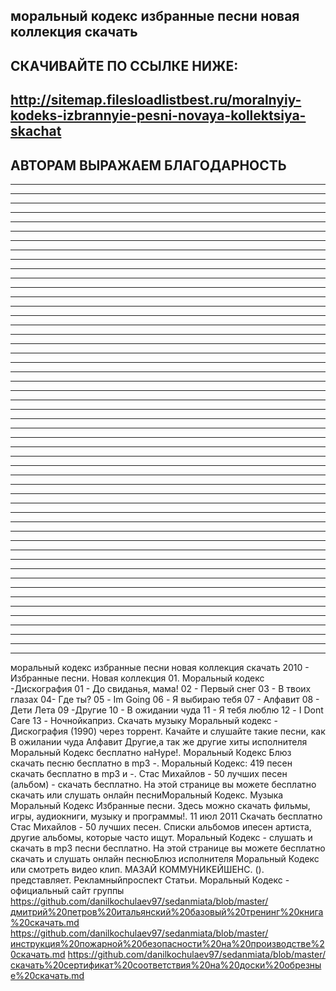 моральный кодекс избранные песни новая коллекция скачать
--------------------------------------------------
СКАЧИВАЙТЕ ПО ССЫЛКЕ НИЖЕ:
--------------------------------------------------
http://sitemap.filesloadlistbest.ru/moralnyiy-kodeks-izbrannyie-pesni-novaya-kollektsiya-skachat
--------------------------------------------------
АВТОРАМ ВЫРАЖАЕМ БЛАГОДАРНОСТЬ
--------------------------------------------------
--------------------------------------------------
--------------------------------------------------
--------------------------------------------------
--------------------------------------------------
--------------------------------------------------
--------------------------------------------------
--------------------------------------------------
--------------------------------------------------
--------------------------------------------------
--------------------------------------------------
--------------------------------------------------
--------------------------------------------------
--------------------------------------------------
--------------------------------------------------
--------------------------------------------------
--------------------------------------------------
--------------------------------------------------
--------------------------------------------------
--------------------------------------------------
--------------------------------------------------
--------------------------------------------------
--------------------------------------------------
--------------------------------------------------
--------------------------------------------------
--------------------------------------------------
--------------------------------------------------
--------------------------------------------------
--------------------------------------------------
--------------------------------------------------
--------------------------------------------------
--------------------------------------------------
--------------------------------------------------
--------------------------------------------------
--------------------------------------------------
--------------------------------------------------
--------------------------------------------------
--------------------------------------------------
--------------------------------------------------
--------------------------------------------------
--------------------------------------------------
--------------------------------------------------
--------------------------------------------------
--------------------------------------------------
--------------------------------------------------
--------------------------------------------------
--------------------------------------------------
--------------------------------------------------
--------------------------------------------------
--------------------------------------------------
--------------------------------------------------
--------------------------------------------------
моральный кодекс избранные песни новая коллекция скачать 2010 - Избранные песни. Новая коллекция 01. Моральный кодекс -Дискография 01 - До свиданья, мама! 02 - Первый снег 03 - В твоих глазах 04- Где ты? 05 - Im Going 06 - Я выбираю тебя 07 - Алфавит 08 - Дети Лета 09 -Другие 10 - В ожидании чуда 11 - Я тебя люблю 12 - I Dont Care 13 - Ночнойкаприз. Скачать музыку Моральный кодекс - Дискография (1990) через торрент. Качайте и слушайте такие песни, как В ожилании чуда  Алфавит  Другие,а так же другие хиты исполнителя  Моральный Кодекс  бесплатно наНуре!. Моральный Кодекс Блюз скачать песню бесплатно в mp3  -. Моральный Кодекс: 419 песен скачать бесплатно в mp3 и  -. Стас Михайлов - 50 лучших песен (альбом) - скачать бесплатно. На этой странице вы можете бесплатно скачать или слушать онлайн песниМоральный Кодекс. Музыка  Моральный Кодекс  Избранные песни. Здесь можно скачать фильмы, игры, аудиокниги, музыку и программы!. 11 июл 2011  Скачать бесплатно Стас Михайлов - 50 лучших песен. Списки альбомов ипесен артиста, другие альбомы, которые часто ищут. Моральный Кодекс - слушать и скачать в mp3 песни бесплатно. На этой странице вы можете бесплатно скачать и слушать онлайн песнюБлюз исполнителя Моральный Кодекс или смотреть видео клип. МАЗАЙ КОММУНИКЕЙШЕНС. (). представляет. Рекламныйпроспект Статьи. Моральный Кодекс - официальный сайт группы
https://github.com/danilkochulaev97/sedanmiata/blob/master/дмитрий%20петров%20итальянский%20базовый%20тренинг%20книга%20скачать.md
https://github.com/danilkochulaev97/sedanmiata/blob/master/инструкция%20пожарной%20безопасности%20на%20производстве%20скачать.md
https://github.com/danilkochulaev97/sedanmiata/blob/master/скачать%20сертификат%20соответствия%20на%20доски%20обрезные%20скачать.md